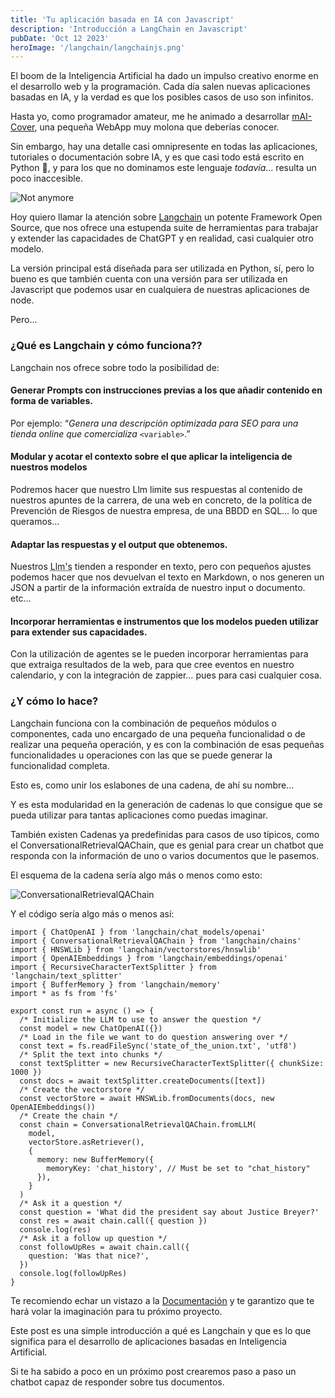 ```yaml
---
title: 'Tu aplicación basada en IA con Javascript'
description: 'Introducción a LangChain en Javascript'
pubDate: 'Oct 12 2023'
heroImage: '/langchain/langchainjs.png'
---
```


El boom de la Inteligencia Artificial ha dado un impulso creativo enorme en el desarrollo web y la programación. Cada día salen nuevas aplicaciones basadas en IA, y la verdad es que los posibles casos de uso son infinitos.

Hasta yo, como programador amateur, me he animado a desarrollar [mAI-Cover](https://www.mai-cover.com/), una pequeña WebApp muy molona que deberías conocer.

Sin embargo, hay una detalle casi omnipresente en todas las aplicaciones, tutoriales o documentación sobre IA, y es que casi todo está escrito en Python 🐍, y para los que no dominamos este lenguaje _todavía_… resulta un poco inaccesible.

![Not anymore](/langchain/notanymore.gif)

Hoy quiero llamar la atención sobre [Langchain](https://js.langchain.com/docs/get_started/introduction) un potente Framework Open Source, que nos ofrece una estupenda suite de herramientas para trabajar y extender las capacidades de ChatGPT y en realidad, casi cualquier otro modelo.

La versión principal está diseñada para ser utilizada en Python, sí, pero lo bueno es que también cuenta con una versión para ser utilizada en Javascript que podemos usar en cualquiera de nuestras aplicaciones de node.

Pero...

### ¿Qué es Langchain y cómo funciona??

Langchain nos ofrece sobre todo la posibilidad de:

#### Generar Prompts con instrucciones previas a los que añadir contenido en forma de variables.

Por ejemplo: “_Genera una descripción optimizada para SEO para una tienda online que comercializa_ `<variable>`.”

#### Modular y acotar el contexto sobre el que aplicar la inteligencia de nuestros modelos

Podremos hacer que nuestro Llm limite sus respuestas al contenido de nuestros apuntes de la carrera, de una web en concreto, de la política de Prevención de Riesgos de nuestra empresa, de una BBDD en SQL… lo que queramos…

#### Adaptar las respuestas y el output que obtenemos.

Nuestros <abbr title='Large Language Models'>Llm's</abbr> tienden a responder en texto, pero con pequeños ajustes podemos hacer que nos devuelvan el texto en Markdown, o nos generen un JSON a partir de la información extraída de nuestro input o documento. etc…

#### Incorporar herramientas e instrumentos que los modelos pueden utilizar para extender sus capacidades.

Con la utilización de agentes se le pueden incorporar herramientas para que extraiga resultados de la web, para que cree eventos en nuestro calendario, y con la integración de zappier… pues para casi cualquier cosa.

### ¿Y cómo lo hace?

Langchain funciona con la combinación de pequeños módulos o componentes, cada uno encargado de una pequeña funcionalidad o de realizar una pequeña operación, y es con la combinación de esas pequeñas funcionalidades u operaciones con las que se puede generar la funcionalidad completa.

Esto es, como unir los eslabones de una cadena, de ahí su nombre…

Y es esta modularidad en la generación de cadenas lo que consigue que se pueda utilizar para tantas aplicaciones como puedas imaginar.

También existen Cadenas ya predefinidas para casos de uso típicos, como el ConversationalRetrievalQAChain, que es genial para crear un chatbot que responda con la información de uno o varios documentos que le pasemos.

El esquema de la cadena sería algo más o menos como esto:

![ConversationalRetrievalQAChain](/langchain/chaingif.gif)

Y el código sería algo más o menos así:

```tsx
import { ChatOpenAI } from 'langchain/chat_models/openai'
import { ConversationalRetrievalQAChain } from 'langchain/chains'
import { HNSWLib } from 'langchain/vectorstores/hnswlib'
import { OpenAIEmbeddings } from 'langchain/embeddings/openai'
import { RecursiveCharacterTextSplitter } from 'langchain/text_splitter'
import { BufferMemory } from 'langchain/memory'
import * as fs from 'fs'

export const run = async () => {
  /* Initialize the LLM to use to answer the question */
  const model = new ChatOpenAI({})
  /* Load in the file we want to do question answering over */
  const text = fs.readFileSync('state_of_the_union.txt', 'utf8')
  /* Split the text into chunks */
  const textSplitter = new RecursiveCharacterTextSplitter({ chunkSize: 1000 })
  const docs = await textSplitter.createDocuments([text])
  /* Create the vectorstore */
  const vectorStore = await HNSWLib.fromDocuments(docs, new OpenAIEmbeddings())
  /* Create the chain */
  const chain = ConversationalRetrievalQAChain.fromLLM(
    model,
    vectorStore.asRetriever(),
    {
      memory: new BufferMemory({
        memoryKey: 'chat_history', // Must be set to "chat_history"
      }),
    }
  )
  /* Ask it a question */
  const question = 'What did the president say about Justice Breyer?'
  const res = await chain.call({ question })
  console.log(res)
  /* Ask it a follow up question */
  const followUpRes = await chain.call({
    question: 'Was that nice?',
  })
  console.log(followUpRes)
}
```

Te recomiendo echar un vistazo a la [Documentación](https://js.langchain.com/docs/get_started/introduction) y te garantizo que te hará volar la imaginación para tu próximo proyecto.

Este post es una simple introducción a qué es Langchain y que es lo que significa para el desarrollo de aplicaciones basadas en Inteligencia Artificial.

Si te ha sabido a poco en un próximo post crearemos paso a paso un chatbot capaz de responder sobre tus documentos.
